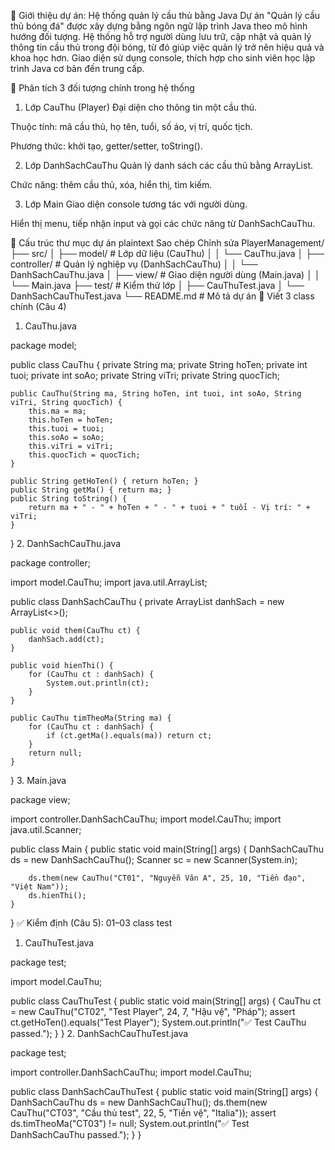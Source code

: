 📌 Giới thiệu dự án: Hệ thống quản lý cầu thủ bằng Java
Dự án "Quản lý cầu thủ bóng đá" được xây dựng bằng ngôn ngữ lập trình Java theo mô hình hướng đối tượng. Hệ thống hỗ trợ người dùng lưu trữ, cập nhật và quản lý thông tin cầu thủ trong đội bóng, từ đó giúp việc quản lý trở nên hiệu quả và khoa học hơn. Giao diện sử dụng console, thích hợp cho sinh viên học lập trình Java cơ bản đến trung cấp.

🧩 Phân tích 3 đối tượng chính trong hệ thống
1. Lớp CauThu (Player)
Đại diện cho thông tin một cầu thủ.

Thuộc tính: mã cầu thủ, họ tên, tuổi, số áo, vị trí, quốc tịch.

Phương thức: khởi tạo, getter/setter, toString().

2. Lớp DanhSachCauThu
Quản lý danh sách các cầu thủ bằng ArrayList.

Chức năng: thêm cầu thủ, xóa, hiển thị, tìm kiếm.

3. Lớp Main
Giao diện console tương tác với người dùng.

Hiển thị menu, tiếp nhận input và gọi các chức năng từ DanhSachCauThu.

📁 Cấu trúc thư mục dự án
plaintext
Sao chép
Chỉnh sửa
PlayerManagement/
├── src/
│   ├── model/             # Lớp dữ liệu (CauThu)
│   │   └── CauThu.java
│   ├── controller/        # Quản lý nghiệp vụ (DanhSachCauThu)
│   │   └── DanhSachCauThu.java
│   ├── view/              # Giao diện người dùng (Main.java)
│   │   └── Main.java
├── test/                  # Kiểm thử lớp
│   ├── CauThuTest.java
│   └── DanhSachCauThuTest.java
└── README.md              # Mô tả dự án
🧱 Viết 3 class chính (Câu 4)
1. CauThu.java

package model;

public class CauThu {
    private String ma;
    private String hoTen;
    private int tuoi;
    private int soAo;
    private String viTri;
    private String quocTich;

    public CauThu(String ma, String hoTen, int tuoi, int soAo, String viTri, String quocTich) {
        this.ma = ma;
        this.hoTen = hoTen;
        this.tuoi = tuoi;
        this.soAo = soAo;
        this.viTri = viTri;
        this.quocTich = quocTich;
    }

    public String getHoTen() { return hoTen; }
    public String getMa() { return ma; }
    public String toString() {
        return ma + " - " + hoTen + " - " + tuoi + " tuổi - Vị trí: " + viTri;
    }
}
2. DanhSachCauThu.java

package controller;

import model.CauThu;
import java.util.ArrayList;

public class DanhSachCauThu {
    private ArrayList<CauThu> danhSach = new ArrayList<>();

    public void them(CauThu ct) {
        danhSach.add(ct);
    }

    public void hienThi() {
        for (CauThu ct : danhSach) {
            System.out.println(ct);
        }
    }

    public CauThu timTheoMa(String ma) {
        for (CauThu ct : danhSach) {
            if (ct.getMa().equals(ma)) return ct;
        }
        return null;
    }
}
3. Main.java

package view;

import controller.DanhSachCauThu;
import model.CauThu;
import java.util.Scanner;

public class Main {
    public static void main(String[] args) {
        DanhSachCauThu ds = new DanhSachCauThu();
        Scanner sc = new Scanner(System.in);

        ds.them(new CauThu("CT01", "Nguyễn Văn A", 25, 10, "Tiền đạo", "Việt Nam"));
        ds.hienThi();
    }
}
✅ Kiểm định (Câu 5): 01–03 class test
1. CauThuTest.java

package test;

import model.CauThu;

public class CauThuTest {
    public static void main(String[] args) {
        CauThu ct = new CauThu("CT02", "Test Player", 24, 7, "Hậu vệ", "Pháp");
        assert ct.getHoTen().equals("Test Player");
        System.out.println("✅ Test CauThu passed.");
    }
}
2. DanhSachCauThuTest.java

package test;

import controller.DanhSachCauThu;
import model.CauThu;

public class DanhSachCauThuTest {
    public static void main(String[] args) {
        DanhSachCauThu ds = new DanhSachCauThu();
        ds.them(new CauThu("CT03", "Cầu thủ test", 22, 5, "Tiền vệ", "Italia"));
        assert ds.timTheoMa("CT03") != null;
        System.out.println("✅ Test DanhSachCauThu passed.");
    }
}
